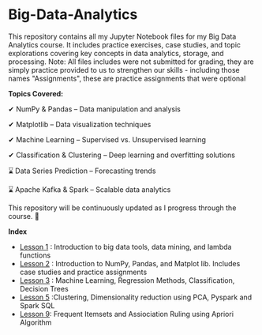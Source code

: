 # Big-Data-Analytics
This repository contains all my Jupyter Notebook files for my Big Data Analytics course. It includes practice exercises, case studies, and topic explorations covering key concepts in data analytics, storage, and processing. Note: All files includes were not submitted for grading, they are simply practice provided to us to strengthen our skills - including those names "Assignments", these are practice assignments that were optional

**Topics Covered:**

✔ NumPy & Pandas – Data manipulation and analysis

✔ Matplotlib – Data visualization techniques

✔ Machine Learning – Supervised vs. Unsupervised learning

✔ Classification & Clustering – Deep learning and overfitting solutions

⌛ Data Series Prediction – Forecasting trends

⌛ Apache Kafka & Spark – Scalable data analytics


This repository will be continuously updated as I progress through the course. 🚀


**Index**

- [Lesson 1](https://github.com/laurenrigante/Big-Data-Analytics/tree/main/LESSON%201) : Introduction to big data tools, data mining, and lambda functions
- [Lesson 2](https://github.com/laurenrigante/Big-Data-Analytics/tree/main/LESSON%202)   : Introduction to NumPy, Pandas, and Matplot lib. Includes case studies and practice assignments
- [Lesson 3](https://github.com/laurenrigante/Big-Data-Analytics/tree/main/LESSON%203) : Machine Learning, Regression Methods, Classification, Decision Trees
- [Lesson 5](https://github.com/laurenrigante/Big-Data-Analytics/tree/main/LESSON%205) :Clustering, Dimensionality reduction using PCA, Pyspark and Spark SQL
- [Lesson 9](https://github.com/laurenrigante/Big-Data-Analytics/tree/main/LESSON%209): Frequent Itemsets and Assiociation Ruling using Apriori Algorithm
